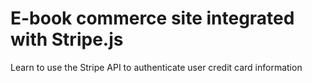 # E-book commerce site integrated with Stripe.js

Learn to use the Stripe API to authenticate user credit card information
